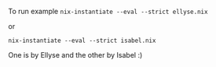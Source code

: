 To run example
`nix-instantiate --eval --strict ellyse.nix`

or

`nix-instantiate --eval --strict isabel.nix`

One is by Ellyse and the other by Isabel :)

